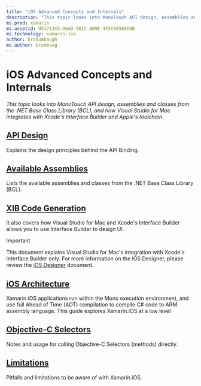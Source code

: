 ```yaml
---
title: "iOS Advanced Concepts and Internals"
description: "This topic looks into MonoTouch API design, assemblies and classes from the .NET Base Class Library (BCL), and how  Visual Studio for Mac integrates with Xcode's Interface Builder and Apple's toolchain."
ms.prod: xamarin
ms.assetid: 951713CD-D6AD-981C-A09E-4F2C98588D8B
ms.technology: xamarin-ios
author: bradumbaugh
ms.author: brumbaug
---
```


# iOS Advanced Concepts and Internals

_This topic looks into MonoTouch API design, assemblies and classes from the .NET Base Class Library (BCL), and how  Visual Studio for Mac integrates with Xcode's Interface Builder and Apple's toolchain._




##  [API Design](~/ios/internals/api-design/index.md)

Explains the design principles behind the API Binding.




##  [Available Assemblies](~/cross-platform/internals/available-assemblies.md)

Lists the available assemblies and classes from the .NET Base Class Library
(BCL).




##  [XIB Code Generation](~/ios/internals/xib-code-generation.md)

It also covers how Visual Studio for Mac and Xcode's Interface Builder allows you to use Interface Builder to design UI.

> [!IMPORTANT]
> This document explains Visual Studio for Mac's integration with Xcode's Interface Builder only. For more information on the iOS Designer, please review the [iOS Designer](~/ios/user-interface/designer/index.md) document.



##  [iOS Architecture](~/ios/internals/architecture.md)

Xamarin.iOS applications run within the Mono execution environment, and use full Ahead of Time (AOT) compilation to compile C# code to ARM assembly language. This guide explores Xamarin.iOS at a low level

##  [Objective-C Selectors](~/ios/internals/objective-c-selectors.md)

Notes and usage for calling Objective-C Selectors (methods) directly.


##  [Limitations](limitations.md)

Pitfalls and limitations to be aware of with Xamarin.iOS.